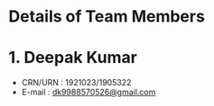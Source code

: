 # Details of Team Members #
# 1.  Deepak Kumar
- CRN/URN : 1921023/1905322
- E-mail : dk9988570526@gmail.com

